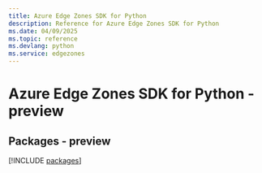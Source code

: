 ```yaml
---
title: Azure Edge Zones SDK for Python
description: Reference for Azure Edge Zones SDK for Python
ms.date: 04/09/2025
ms.topic: reference
ms.devlang: python
ms.service: edgezones
---
```

# Azure Edge Zones SDK for Python - preview
## Packages - preview
[!INCLUDE [packages](edge-zones-index.md)]